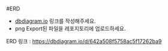 #ERD 
- [dbdiagram.io](https://dbdiagram.io/home) 링크를 작성해주세요.
- png Export된 파일을 레포지토리에 업로드하세요.

ERD 링크 : https://dbdiagram.io/d/642a508f5758ac5f17262ba9
